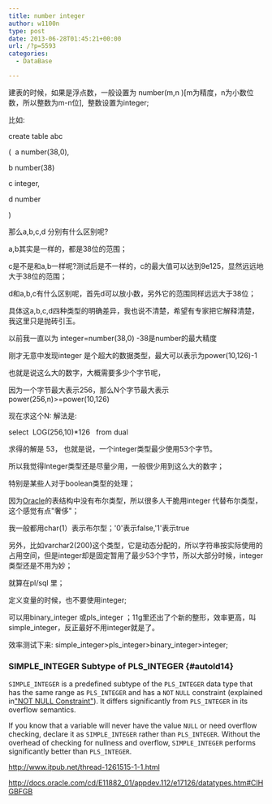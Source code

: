 ```yaml
---
title: number integer
author: w1100n
type: post
date: 2013-06-28T01:45:21+00:00
url: /?p=5593
categories:
  - DataBase

---
```


建表的时候，如果是浮点数，一般设置为 number(m,n )[m为精度，n为小数位数，所以整数为m-n位],  整数设置为integer;

比如: 

create table abc
  
(  a number(38,0),
  
b number(38)
  
c integer,
  
d number
  
)

那么a,b,c,d 分别有什么区别呢?
  
a,b其实是一样的，都是38位的范围；
  
c是不是和a,b一样呢?测试后是不一样的，c的最大值可以达到9e125，显然远远地大于38位的范围；
  
d和a,b,c有什么区别呢，首先d可以放小数，另外它的范围同样远远大于38位；

具体这a,b,c,d四种类型的明确差异，我也说不清楚，希望有专家把它解释清楚，我这里只是抛砖引玉。

以前我一直以为 integer=number(38,0) -38是number的最大精度

刚才无意中发现integer 是个超大的数据类型，最大可以表示为power(10,126)-1
  
也就是说这么大的数字，大概需要多少个字节呢，

因为一个字节最大表示256，那么N个字节最大表示power(256,n)>=power(10,126)

现在求这个N: 解法是: 
  
select  LOG(256,10)*126   from dual
  
求得的解是 53， 也就是说，一个integer类型最少使用53个字节。

所以我觉得Integer类型还是尽量少用，一般很少用到这么大的数字；

特别是某些人对于boolean类型的处理；

因为<a href="http://www.itpub.net/pubtree/?node=1" target="_blank">Oracle</a>的表结构中没有布尔类型，所以很多人干脆用integer 代替布尔类型，这个感觉有点"奢侈"；

我一般都用char(1）表示布尔型；'0'表示false,'1'表示true

另外，比如varchar2(200)这个类型，它是动态分配的，所以字符串按实际使用的占用空间，但是integer却是固定暂用了最少53个字节，所以大部分时候，integer 类型还是不用为妙；

就算在pl/sql 里；
  
定义变量的时候，也不要使用integer;
  
可以用binary_integer 或pls_integer ；11g里还出了个新的整形，效率更高，叫simple_integer，反正最好不用integer就是了。

效率测试下来: simple_integer>pls_integer>binary_integer>integer;


### SIMPLE_INTEGER Subtype of PLS_INTEGER {#autoId14}

<a id="sthref278" name="sthref278"></a>`SIMPLE_INTEGER` is a predefined subtype of the `PLS_INTEGER` data type that has the same range as `PLS_INTEGER` and has a `NOT` `NULL` constraint (explained in["NOT NULL Constraint"][1]). It differs significantly from `PLS_INTEGER` in its overflow semantics.

If you know that a variable will never have the value `NULL` or need overflow checking, declare it as `SIMPLE_INTEGER` rather than `PLS_INTEGER`. Without the overhead of checking for nullness and overflow, `SIMPLE_INTEGER` performs significantly better than `PLS_INTEGER`.

<http://www.itpub.net/thread-1261515-1-1.html>

<http://docs.oracle.com/cd/E11882_01/appdev.112/e17126/datatypes.htm#CIHGBFGB>

 [1]: http://docs.oracle.com/cd/E11882_01/appdev.112/e17126/fundamentals.htm#CIHCJJAG